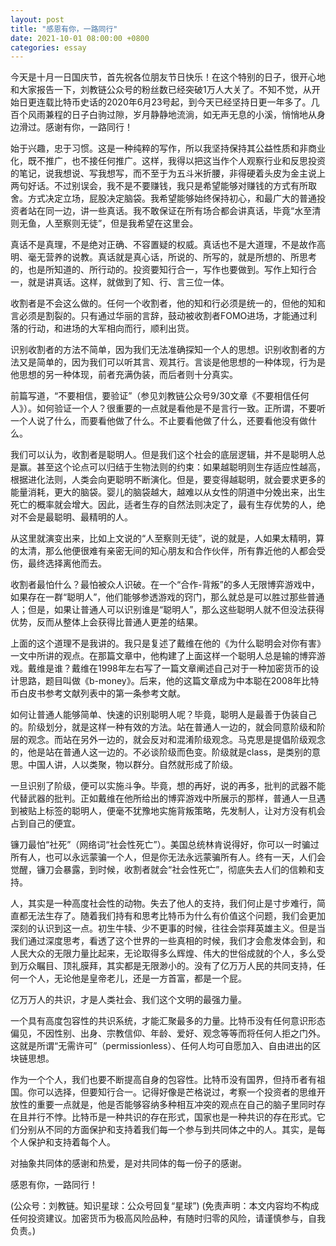 ```yaml
---
layout: post
title: "感恩有你，一路同行"
date: 2021-10-01 08:00:00 +0800
categories: essay
---
```


今天是十月一日国庆节，首先祝各位朋友节日快乐！在这个特别的日子，很开心地和大家报告一下，刘教链公众号的粉丝数已经突破1万人大关了。不知不觉，从开始日更连载比特币史话的2020年6月23号起，到今天已经坚持日更一年多了。几百个风雨兼程的日子白驹过隙，岁月静静地流淌，如无声无息的小溪，悄悄地从身边滑过。感谢有你，一路同行！

始于兴趣，忠于习惯。这是一种纯粹的写作，所以我坚持保持其公益性质和非商业化，既不推广，也不接任何推广。这样，我得以把这当作个人观察行业和反思投资的笔记，说我想说、写我想写，而不至于为五斗米折腰，非得硬着头皮为金主说上两句好话。不过别误会，我不是不要赚钱，我只是希望能够对赚钱的方式有所取舍。方式决定立场，屁股决定脑袋。我希望能够始终保持初心，和最广大的普通投资者站在同一边，讲一些真话。我不敢保证在所有场合都会讲真话，毕竟“水至清则无鱼，人至察则无徒”，但是我希望在这里会。

真话不是真理，不是绝对正确、不容置疑的权威。真话也不是大道理，不是故作高明、毫无营养的说教。真话就是真心话，所说的、所写的，就是所想的、所思考的，也是所知道的、所行动的。投资要知行合一，写作也要做到。写作上知行合一，就是讲真话。这样，就做到了知、行、言三位一体。

收割者是不会这么做的。任何一个收割者，他的知和行必须是统一的，但他的知和言必须是割裂的。只有通过华丽的言辞，鼓动被收割者FOMO进场，才能通过利落的行动，和进场的大军相向而行，顺利出货。

识别收割者的方法不简单，因为我们无法准确探知一个人的思想。识别收割者的方法又是简单的，因为我们可以听其言、观其行。言谈是他思想的一种体现，行为是他思想的另一种体现，前者充满伪装，而后者则十分真实。

前篇写道，“不要相信，要验证”（参见刘教链公众号9/30文章《不要相信任何人》）。如何验证一个人？很重要的一点就是看他是不是言行一致。正所谓，不要听一个人说了什么，而要看他做了什么。不止要看他做了什么，还要看他没有做什么。

我们可以认为，收割者是聪明人。但是我们这个社会的底层逻辑，并不是聪明人总是赢。甚至这个论点可以归结于生物法则的约束：如果越聪明则生存适应性越高，根据进化法则，人类会向更聪明不断演化。但是，要变得越聪明，就会要求更多的能量消耗，更大的脑袋。婴儿的脑袋越大，越难以从女性的阴道中分娩出来，出生死亡的概率就会增大。因此，适者生存的自然法则决定了，最有生存优势的人，绝对不会是最聪明、最精明的人。

从这里就演变出来，比如上文说的“人至察则无徒”，说的就是，人如果太精明，算的太清，那么他便很难有亲密无间的知心朋友和合作伙伴，所有靠近他的人都会受伤，最终选择离他而去。

收割者最怕什么？最怕被众人识破。在一个“合作-背叛”的多人无限博弈游戏中，如果存在一群“聪明人”，他们能够参透游戏的窍门，那么就总是可以胜过那些普通人；但是，如果让普通人可以识别谁是“聪明人”，那么这些聪明人就不但没法获得优势，反而从整体上会获得比普通人更差的结果。

上面的这个道理不是我讲的。我只是复述了戴维在他的《为什么聪明会对你有害》一文中所讲的观点。在那篇文章中，他构建了上面这样一个聪明人总是输的博弈游戏。戴维是谁？戴维在1998年左右写了一篇文章阐述自己对于一种加密货币的设计思路，题目叫做《b-money》。后来，他的这篇文章成为中本聪在2008年比特币白皮书参考文献列表中的第一条参考文献。

如何让普通人能够简单、快速的识别聪明人呢？毕竟，聪明人是最善于伪装自己的。阶级划分，就是这样一种有效的方法。站在普通人一边的，就会同意阶级和阶层的观念。而站在另外一边的，就会反对和混淆阶级观念。马克思是提倡阶级观念的，他是站在普通人这一边的。不必谈阶级而色变。阶级就是class，是类别的意思。中国人讲，人以类聚，物以群分。自然就形成了阶级。

一旦识别了阶级，便可以实施斗争。毕竟，想的再好，说的再多，批判的武器不能代替武器的批判。正如戴维在他所给出的博弈游戏中所展示的那样，普通人一旦遇到被贴上标签的聪明人，便毫不犹豫地实施背叛策略，先发制人，让对方没有机会占到自己的便宜。

镰刀最怕“社死”（网络词“社会性死亡”）。美国总统林肯说得好，你可以一时骗过所有人，也可以永远蒙骗一个人，但是你无法永远蒙骗所有人。终有一天，人们会觉醒，镰刀会暴露，到时候，收割者就会“社会性死亡”，彻底失去人们的信赖和支持。

人，其实是一种高度社会性的动物。失去了他人的支持，我们何止是寸步难行，简直都无法生存了。随着我们持有和思考比特币为什么有价值这个问题，我们会更加深刻的认识到这一点。初生牛犊、少不更事的时候，往往会崇拜英雄主义。但是当我们通过深度思考，看透了这个世界的一些真相的时候，我们才会愈发体会到，和人民大众的无限力量比起来，无论取得多么辉煌、伟大的世俗成就的个人，多么受到万众瞩目、顶礼膜拜，其实都是无限渺小的。没有了亿万万人民的共同支持，任何一个人，无论他是皇帝老儿，还是一方首富，都是一个屁。

亿万万人的共识，才是人类社会、我们这个文明的最强力量。

一个具有高度包容性的共识系统，才能汇聚最多的力量。比特币没有任何意识形态偏见，不因性别、出身、宗教信仰、年龄、爱好、观念等等而将任何人拒之门外。这就是所谓“无需许可”（permissionless）、任何人均可自愿加入、自由进出的区块链思想。

作为一个个人，我们也要不断提高自身的包容性。比特币没有国界，但持币者有祖国。你可以选择，但要知行合一。记得好像是芒格说过，考察一个投资者的思维开放性的重要一点就是，他是否能够容纳多种相互冲突的观点在自己的脑子里同时存在且并行不悖。比特币是一种共识的存在形式，国家也是一种共识的存在形式。它们分别从不同的方面保护和支持着我们每一个参与到共同体之中的人。其实，是每个人保护和支持着每个人。

对抽象共同体的感谢和热爱，是对共同体的每一份子的感谢。

感恩有你，一路同行！

(公众号：刘教链。知识星球：公众号回复“星球”)
(免责声明：本文内容均不构成任何投资建议。加密货币为极高风险品种，有随时归零的风险，请谨慎参与，自我负责。)

